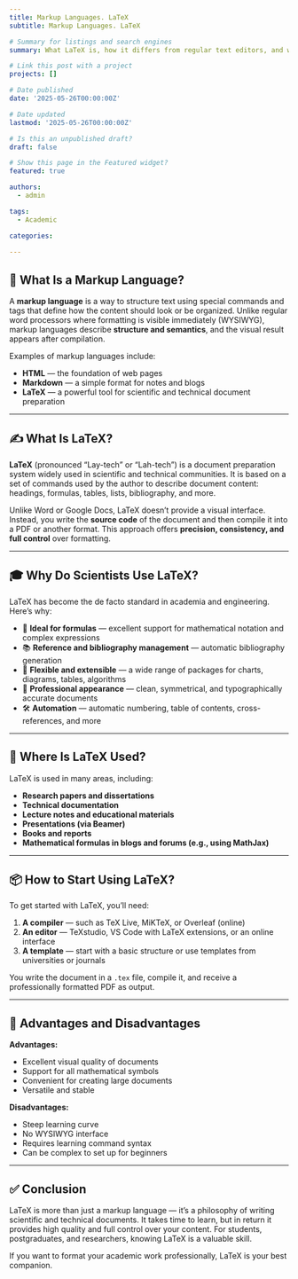 ```yaml
---
title: Markup Languages. LaTeX
subtitle: Markup Languages. LaTeX

# Summary for listings and search engines
summary: What LaTeX is, how it differs from regular text editors, and why it’s essential for academic writing

# Link this post with a project
projects: []

# Date published
date: '2025-05-26T00:00:00Z'

# Date updated
lastmod: '2025-05-26T00:00:00Z'

# Is this an unpublished draft?
draft: false

# Show this page in the Featured widget?
featured: true

authors:
  - admin

tags:
  - Academic

categories:
  
---
```


## 🧾 What Is a Markup Language?

A **markup language** is a way to structure text using special commands and tags that define how the content should look or be organized. Unlike regular word processors where formatting is visible immediately (WYSIWYG), markup languages describe **structure and semantics**, and the visual result appears after compilation.

Examples of markup languages include:

- **HTML** — the foundation of web pages  
- **Markdown** — a simple format for notes and blogs  
- **LaTeX** — a powerful tool for scientific and technical document preparation

---

## ✍️ What Is LaTeX?

**LaTeX** (pronounced “Lay-tech” or “Lah-tech”) is a document preparation system widely used in scientific and technical communities. It is based on a set of commands used by the author to describe document content: headings, formulas, tables, lists, bibliography, and more.

Unlike Word or Google Docs, LaTeX doesn’t provide a visual interface. Instead, you write the **source code** of the document and then compile it into a PDF or another format. This approach offers **precision, consistency, and full control** over formatting.

---

## 🎓 Why Do Scientists Use LaTeX?

LaTeX has become the de facto standard in academia and engineering. Here’s why:

- 🧮 **Ideal for formulas** — excellent support for mathematical notation and complex expressions  
- 📚 **Reference and bibliography management** — automatic bibliography generation  
- 🧩 **Flexible and extensible** — a wide range of packages for charts, diagrams, tables, algorithms  
- 🎯 **Professional appearance** — clean, symmetrical, and typographically accurate documents  
- 🛠 **Automation** — automatic numbering, table of contents, cross-references, and more

---

## 🧠 Where Is LaTeX Used?

LaTeX is used in many areas, including:

- **Research papers and dissertations**  
- **Technical documentation**  
- **Lecture notes and educational materials**  
- **Presentations (via Beamer)**  
- **Books and reports**  
- **Mathematical formulas in blogs and forums (e.g., using MathJax)**

---

## 📦 How to Start Using LaTeX?

To get started with LaTeX, you’ll need:

1. **A compiler** — such as TeX Live, MiKTeX, or Overleaf (online)  
2. **An editor** — TeXstudio, VS Code with LaTeX extensions, or an online interface  
3. **A template** — start with a basic structure or use templates from universities or journals  

You write the document in a `.tex` file, compile it, and receive a professionally formatted PDF as output.

---

## 🔄 Advantages and Disadvantages

**Advantages:**

- Excellent visual quality of documents  
- Support for all mathematical symbols  
- Convenient for creating large documents  
- Versatile and stable

**Disadvantages:**

- Steep learning curve  
- No WYSIWYG interface  
- Requires learning command syntax  
- Can be complex to set up for beginners

---

## ✅ Conclusion

LaTeX is more than just a markup language — it’s a philosophy of writing scientific and technical documents. It takes time to learn, but in return it provides high quality and full control over your content. For students, postgraduates, and researchers, knowing LaTeX is a valuable skill.

If you want to format your academic work professionally, LaTeX is your best companion.

